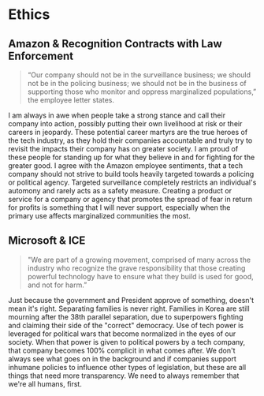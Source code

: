 # Ethics

## Amazon & Recognition Contracts with Law Enforcement
> “Our company should not be in the surveillance business; we should not be in the policing business; we should not be in the business of supporting those who monitor and oppress marginalized populations,” the employee letter states.

I am always in awe when people take a strong stance and call their company into action, possibly putting their own livelihood at risk or their careers in jeopardy. These potential career martyrs are the true heroes of the tech industry, as they hold their companies accountable and truly try to revisit the impacts their company has on greater society. I am proud of these people for standing up for what they believe in and for fighting for the greater good. I agree with the Amazon employee sentiments, that a tech company should not strive to build tools heavily targeted towards a policing or political agency. Targeted surveillance completely restricts an individual's automony and rarely acts as a safety measure. Creating a product or service for a company or agency that promotes the spread of fear in return for profits is something that I will never support, especially when the primary use affects marginalized communities the most.

## Microsoft & ICE
> "We are part of a growing movement, comprised of many across the industry who recognize the grave responsibility that those creating powerful technology have to ensure what they build is used for good, and not for harm.”

Just because the government and President approve of something, doesn't mean it's right. Separating families is never right. Families in Korea are still mourning after the 38th parallel separation, due to superpowers fighting and claiming their side of the "correct" democracy. Use of tech power is leveraged for political wars that become normalized in the eyes of our society. When that power is given to political powers by a tech company, that company becomes 100% complicit in what comes after. We don't always see what goes on in the background and if companies support inhumane policies to influence other types of legislation, but these are all things that need more transparency. We need to always remember that we're all humans, first. 